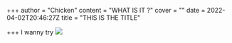 +++
author = "Chicken"
content = "WHAT IS IT ?"
cover = ""
date = 2022-04-02T20:46:27Z
title = "THIS IS THE TITLE"

+++
I wanny try ![](/uploads/jeffery-ho-oitfawv6t-8-unsplash.jpg)